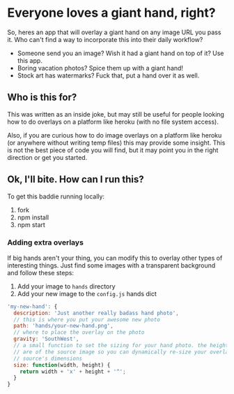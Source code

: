 # Everyone loves a giant hand, right?

So, heres an app that will overlay a giant hand on any image URL you pass it. Who can't find a way to incorporate this into their daily workflow? 

* Someone send you an image? Wish it had a giant hand on top of it? Use this app.
* Boring vacation photos? Spice them up with a giant hand!
* Stock art has watermarks? Fuck that, put a hand over it as well.

## Who is this for?

This was written as an inside joke, but may still be useful for people looking how to do overlays on a platform like heroku (with no file system access).

Also, if you are curious how to do image overlays on a platform like heroku (or anywhere without writing temp files) this may provide some insight. This is not the best piece of code you will find, but it may point you in the right direction or get you started.

## Ok, I'll bite. How can I run this?

To get this baddie running locally:

1. fork
2. npm install
3. npm start

### Adding extra overlays

If big hands aren't your thing, you can modify this to overlay other types of interesting things. Just find some images with a transparent background and follow these steps:

1. Add your image to `hands` directory
2. Add your new image to the `config.js` hands dict

```javascript
'my-new-hand': {
  description: 'Just another really badass hand photo',
  // this is where you put your awesome new photo
  path: 'hands/your-new-hand.png', 
  // where to place the overlay on the photo
  gravity: 'SouthWest', 
  // a small function to set the sizing for your hand photo. the height and width params
  // are of the source image so you can dynamically re-size your overlay according to the
  // source's dimensions
  size: function(width, height) {
    return width + 'x' + height + '^';
  }
}
```